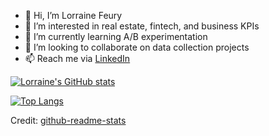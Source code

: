 - 👋 Hi, I’m Lorraine Feury
- 👀 I’m interested in real estate, fintech, and business KPIs
- 🌱 I’m currently learning A/B experimentation
- 💞️ I’m looking to collaborate on data collection projects
- 📫 Reach me via [LinkedIn](https://www.linkedin.com/in/lorrainefeury/)

[![Lorraine's GitHub stats](https://github-readme-stats.vercel.app/api?username=lofeury&theme=tokyonight)](https://github.com/lofeury/github-readme-stats)


[![Top Langs](https://github-readme-stats.vercel.app/api/top-langs/?username=lofeury&theme=radical&layout=compact)](https://github.com/lofeury/github-readme-stats)


Credit: [github-readme-stats](https://github.com/anuraghazra/github-readme-stats#github-stats-card)
<!---
lofeury/lofeury is a ✨ special ✨ repository because its `README.md` (this file) appears on your GitHub profile.
You can click the Preview link to take a look at your changes.
--->
